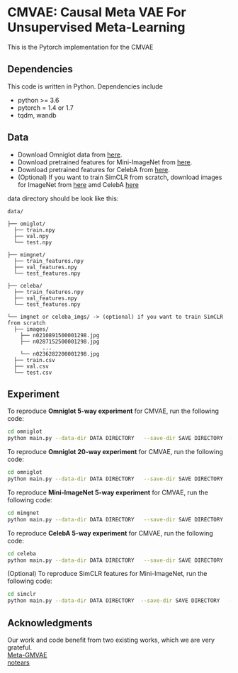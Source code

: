 # CMVAE: Causal Meta VAE For Unsupervised Meta-Learning

This is the Pytorch implementation for the CMVAE

## Dependencies
This code is written in Python. Dependencies include
* python >= 3.6
* pytorch = 1.4 or 1.7
* tqdm, wandb

## Data
* Download Omniglot data from [here](https://drive.google.com/file/d/1aipkJc4JDj91KuiI_VuHj752rdmNXyf_/view?usp=sharing). 
* Download pretrained features for Mini-ImageNet from [here](https://drive.google.com/file/d/1NKYDSHEIQgeTlcrB37ZOZ40N309vcNT8/view?usp=sharing).
* Download pretrained features for CelebA from [here](https://drive.google.com/file/d/1QNbMfAqgdWiP5DzaI8x1a6SZC6IlnDTi/view?usp=sharing).
* (Optional) If you want to train SimCLR from scratch, download images for ImageNet from [here](https://drive.google.com/file/d/1p7Rd59AtM2Faldzv-ju934zPeJuVXqGh/view?usp=sharing) amd CelebA [here](https://mmlab.ie.cuhk.edu.hk/projects/CelebA.html)

data directory should be look like this:
```shell
data/

├── omiglot/
  ├── train.npy
  ├── val.npy
  └── test.npy
  
├── mimgnet/
  ├── train_features.npy
  ├── val_features.npy
  └── test_features.npy
 
├── celeba/
  ├── train_features.npy
  ├── val_features.npy
  └── test_features.npy
    
└── imgnet or celeba_imgs/ -> (optional) if you want to train SimCLR from scratch
  ├── images/
    ├── n0210891500001298.jpg  
    ├── n0287152500001298.jpg 
	       ...
    └── n0236282200001298.jpg 
  ├── train.csv
  ├── val.csv
  └── test.csv
```

## Experiment
To reproduce **Omniglot 5-way experiment** for CMVAE, run the following code:
```bash
cd omniglot
python main.py --data-dir DATA DIRECTORY   --save-dir SAVE DIRECTORY  --way 5 --sample-size 200
```

To reproduce **Omniglot 20-way experiment** for CMVAE, run the following code:
```bash
cd omniglot
python main.py --data-dir DATA DIRECTORY   --save-dir SAVE DIRECTORY   --way 20 --sample-size 300
```

To reproduce **Mini-ImageNet 5-way experiment** for CMVAE, run the following code:
```bash
cd mimgnet
python main.py --data-dir DATA DIRECTORY   --save-dir SAVE DIRECTORY  
```

To reproduce **CelebA 5-way experiment** for CMVAE, run the following code:
```bash
cd celeba
python main.py --data-dir DATA DIRECTORY   --save-dir SAVE DIRECTORY  
```



(Optional) To reproduce SimCLR features for Mini-ImageNet, run the following code:
```bash
cd simclr
python main.py --data-dir DATA DIRECTORY  --save-dir SAVE DIRECTORY   --feature-save-dir FEATURE SAVE DIRECTORY  
```

## Acknowledgments
Our work and code benefit from two existing works, which we are very grateful.\
[Meta-GMVAE](https://github.com/db-Lee/Meta-GMVAE) \
[notears](https://github.com/xunzheng/notears)